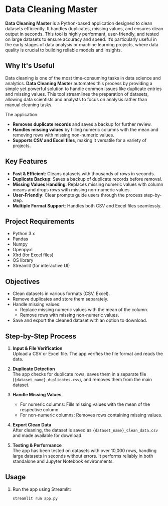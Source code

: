 # Data Cleaning Master

**Data Cleaning Master** is a Python-based application designed to clean datasets efficiently. It handles duplicates, missing values, and ensures clean output in seconds. This tool is highly performant, user-friendly, and tested on large datasets to ensure accuracy and speed. It’s particularly useful in the early stages of data analysis or machine learning projects, where data quality is crucial to building reliable models and insights.

## Why It's Useful

Data cleaning is one of the most time-consuming tasks in data science and analytics. **Data Cleaning Master** automates this process by providing a simple yet powerful solution to handle common issues like duplicate entries and missing values. This tool streamlines the preparation of datasets, allowing data scientists and analysts to focus on analysis rather than manual cleaning tasks.

The application:

- **Removes duplicate records** and saves a backup for further review.
- **Handles missing values** by filling numeric columns with the mean and removing rows with missing non-numeric values.
- **Supports CSV and Excel files**, making it versatile for a variety of projects.

## Key Features

- **Fast & Efficient**: Cleans datasets with thousands of rows in seconds.
- **Duplicate Backup**: Saves a backup of duplicate records before removal.
- **Missing Values Handling**: Replaces missing numeric values with column means and drops rows with missing non-numeric values.
- **User-Friendly**: Clear prompts guide users through the process step-by-step.
- **Multiple Format Support**: Handles both CSV and Excel files seamlessly.

## Project Requirements

- Python 3.x
- Pandas
- Numpy
- Openpyxl
- Xlrd (for Excel files)
- OS library
- Streamlit (for interactive UI)

## Objectives

- Clean datasets in various formats (CSV, Excel).
- Remove duplicates and store them separately.
- Handle missing values:
  - Replace missing numeric values with the mean of the column.
  - Remove rows with missing non-numeric values.
- Save and export the cleaned dataset with an option to download.

## Step-by-Step Process

1. **Input & File Verification**  
   Upload a CSV or Excel file. The app verifies the file format and reads the data.

2. **Duplicate Detection**  
   The app checks for duplicate rows, saves them in a separate file (`{dataset_name}_duplicates.csv`), and removes them from the main dataset.

3. **Handle Missing Values**  
   - For numeric columns: Fills missing values with the mean of the respective column.
   - For non-numeric columns: Removes rows containing missing values.

4. **Export Clean Data**  
   After cleaning, the dataset is saved as `{dataset_name}_Clean_data.csv` and made available for download.

5. **Testing & Performance**  
   The app has been tested on datasets with over 10,000 rows, handling large datasets in seconds without errors. It performs reliably in both standalone and Jupyter Notebook environments.

## Usage

1. Run the app using Streamlit:
   ```bash
   streamlit run app.py
